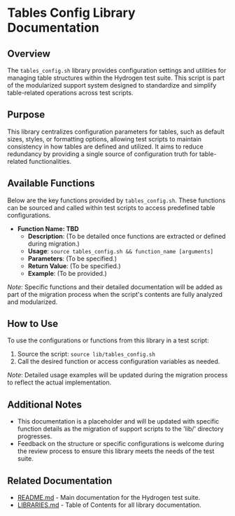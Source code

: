 # Tables Config Library Documentation

## Overview

The `tables_config.sh` library provides configuration settings and utilities for managing table structures within the Hydrogen test suite. This script is part of the modularized support system designed to standardize and simplify table-related operations across test scripts.

## Purpose

This library centralizes configuration parameters for tables, such as default sizes, styles, or formatting options, allowing test scripts to maintain consistency in how tables are defined and utilized. It aims to reduce redundancy by providing a single source of configuration truth for table-related functionalities.

## Available Functions

Below are the key functions provided by `tables_config.sh`. These functions can be sourced and called within test scripts to access predefined table configurations.

- **Function Name: TBD**
  - **Description**: (To be detailed once functions are extracted or defined during migration.)
  - **Usage**: `source tables_config.sh && function_name [arguments]`
  - **Parameters**: (To be specified.)
  - **Return Value**: (To be specified.)
  - **Example**: (To be provided.)

*Note*: Specific functions and their detailed documentation will be added as part of the migration process when the script's contents are fully analyzed and modularized.

## How to Use

To use the configurations or functions from this library in a test script:

1. Source the script: `source lib/tables_config.sh`
2. Call the desired function or access configuration variables as needed.

*Note*: Detailed usage examples will be updated during the migration process to reflect the actual implementation.

## Additional Notes

- This documentation is a placeholder and will be updated with specific function details as the migration of support scripts to the 'lib/' directory progresses.
- Feedback on the structure or specific configurations is welcome during the review process to ensure this library meets the needs of the test suite.

## Related Documentation

- [README.md](../README.md) - Main documentation for the Hydrogen test suite.
- [LIBRARIES.md](LIBRARIES.md) - Table of Contents for all library documentation.
